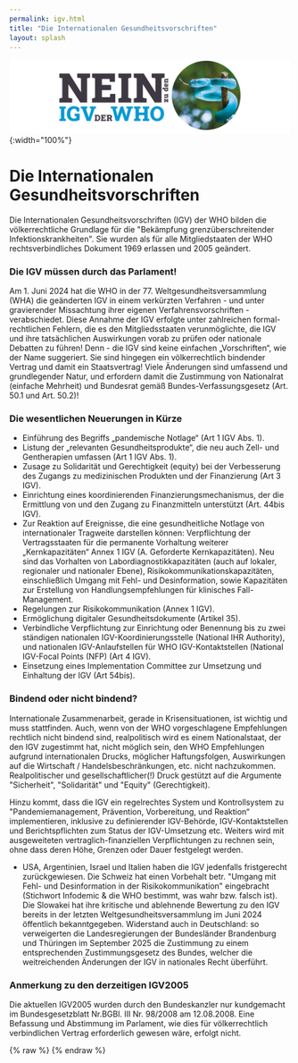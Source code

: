 ```yaml
---
permalink: igv.html
title: "Die Internationalen Gesundheitsvorschriften"
layout: splash
---
```


![Nein zu den IGV der WHO](/assets/images/neinzuigv-logo.png){:width="100%"}

# Die Internationalen Gesundheitsvorschriften

Die Internationalen Gesundheitsvorschriften (IGV) der WHO bilden die völkerrechtliche Grundlage für die "Bekämpfung grenzüberschreitender Infektionskrankheiten".
Sie wurden als für alle Mitgliedstaaten der WHO rechtsverbindliches Dokument 1969 erlassen und 2005 geändert. 

### Die IGV müssen durch das Parlament!

Am 1. Juni 2024 hat die WHO in der 77. Weltgesundheitsversammlung (WHA) die geänderten IGV in einem verkürzten Verfahren - und unter gravierender Missachtung ihrer eigenen Verfahrensvorschriften - verabschiedet. Diese Annahme der IGV erfolgte unter zahlreichen formal-rechtlichen Fehlern, die es den Mitgliedsstaaten verunmöglichte, die IGV und ihre tatsächlichen Auswirkungen vorab zu prüfen oder nationale Debatten zu führen!
Denn - die IGV sind keine einfachen „Vorschriften“, wie der Name suggeriert.
Sie sind hingegen ein völkerrechtlich bindender Vertrag und damit ein Staatsvertrag! 
Viele Änderungen sind umfassend und grundlegender Natur, und erfordern damit die Zustimmung von Nationalrat (einfache Mehrheit) und Bundesrat gemäß Bundes-Verfassungsgesetz (Art. 50.1 und Art. 50.2)!

### Die wesentlichen Neuerungen in Kürze

* Einführung des Begriffs „pandemische Notlage“ (Art 1 IGV Abs. 1).
* Listung der „relevanten Gesundheitsprodukte“, die neu auch Zell- und Gentherapien umfassen (Art 1 IGV Abs. 1).
* Zusage zu Solidarität und Gerechtigkeit (equity) bei der Verbesserung des Zugangs zu medizinischen Produkten und der Finanzierung (Art 3 IGV).
* Einrichtung eines koordinierenden Finanzierungsmechanismus, der die Ermittlung von und den Zugang zu Finanzmitteln unterstützt (Art. 44bis IGV).
* Zur Reaktion auf Ereignisse, die eine gesundheitliche Notlage von internationaler Tragweite darstellen können: Verpflichtung der Vertragsstaaten für die permanente Vorhaltung weiterer „Kernkapazitäten“ Annex 1 IGV (A. Geforderte Kernkapazitäten). Neu sind das Vorhalten von Labordiagnostikkapazitäten (auch auf lokaler, regionaler und nationaler Ebene), Risikokommunikationskapazitäten, einschließlich Umgang mit Fehl- und Desinformation, sowie Kapazitäten zur Erstellung von Handlungsempfehlungen für klinisches Fall-Management.
* Regelungen zur Risikokommunikation (Annex 1 IGV).
* Ermöglichung digitaler Gesundheitsdokumente (Artikel 35).
* Verbindliche Verpflichtung zur Einrichtung oder Benennung bis zu zwei ständigen nationalen IGV-Koordinierungsstelle (National IHR Authority), und nationalen IGV-Anlaufstellen für WHO IGV-Kontaktstellen (National IGV-Focal Points (NFP) (Art 4 IGV).
* Einsetzung eines Implementation Committee zur Umsetzung und Einhaltung der IGV (Art 54bis).

### Bindend oder nicht bindend?

Internationale Zusammenarbeit, gerade in Krisensituationen, ist wichtig und muss stattfinden. Auch, wenn von der WHO vorgeschlagene Empfehlungen rechtlich nicht bindend sind, realpolitisch wird es einem Nationalstaat, der den IGV zugestimmt hat, nicht möglich sein, den WHO Empfehlungen aufgrund internationalen Drucks, möglicher Haftungsfolgen, Auswirkungen auf die Wirtschaft / Handelsbeschränkungen, etc. nicht nachzukommen. Realpolitischer und gesellschaftlicher(!) Druck gestützt auf die Argumente "Sicherheit", "Solidarität" und "Equity" (Gerechtigkeit).

Hinzu kommt, dass die IGV ein regelrechtes System und Kontrollsystem zu "Pandemiemanagement, Prävention, Vorbereitung, und Reaktion“ implementieren, inklusive zu definierender IGV-Behörde, IGV-Kontaktstellen und Berichtspflichten zum Status der IGV-Umsetzung etc. 
Weiters wird mit ausgeweiteten vertraglich-finanziellen Verpflichtungen zu rechnen sein, ohne dass deren Höhe, Grenzen oder Dauer festgelegt werden.

* USA, Argentinien, Israel und Italien haben die IGV jedenfalls fristgerecht zurückgewiesen. 
Die Schweiz hat einen Vorbehalt betr. "Umgang mit Fehl- und Desinformation in der Risikokommunikation" eingebracht (Stichwort Infodemic & die WHO bestimmt, was wahr bzw. falsch ist). 
Die Slowakei hat ihre kritische und ablehnende Bewertung zu den IGV bereits in der letzten Weltgesundheitsversammlung im Juni 2024 öffentlich bekanntgegeben.
Widerstand auch in Deutschland: so verweigerten die Landesregierungen der Bundesländer Brandenburg und Thüringen im September 2025 die Zustimmung zu einem entsprechenden Zustimmungsgesetz des Bundes, welcher die weitreichenden Änderungen der IGV in nationales Recht überführt. 

### Anmerkung zu den derzeitigen IGV2005

Die aktuellen IGV2005 wurden durch den Bundeskanzler nur kundgemacht im Bundesgesetzblatt Nr.BGBl. III Nr. 98/2008 am 12.08.2008. 
Eine Befassung und Abstimmung im Parlament, wie dies für völkerrechtlich verbindlichen Vertrag erforderlich gewesen wäre, erfolgt nicht.

{% raw %}
<object
  class="pdf"
  data= "/Brief_IGV_an Politiker_BürgerInnen.pdf"
  width="100%"
  height="500px">
</object>
{% endraw %}
